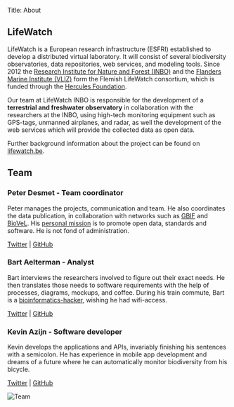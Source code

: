 Title: About

## LifeWatch

LifeWatch is a European research infrastructure (ESFRI) established to develop a distributed virtual laboratory. It will consist of several biodiversity observatories, data repositories, web services, and modeling tools.
Since 2012 the [Research Institute for Nature and Forest (INBO)](http://www.inbo.be/content/homepage_en.asp) and the [Flanders Marine Institute (VLIZ)](http://www.vliz.be/EN/INTRO) form the Flemish LifeWatch consortium, which is funded through the [Hercules Foundation](http://www.herculesstichting.be/in_English/index.php).

Our team at LifeWatch INBO is responsible for the development of a **terrestrial and freshwater observatory** in collaboration with the researchers at the INBO, using high-tech monitoring equipment such as GPS-tags, unmanned airplanes, and radar, as well the development of the web services which will provide the collected data as open data.

Further background information about the project can be found on [lifewatch.be](http://www.lifewatch.be/project).

## Team

<div markdown="1" class="team-member">

### Peter Desmet - Team coordinator

Peter manages the projects, communication and team. He also coordinates the data publication, in collaboration with networks such as [GBIF](http://www.gbif.org) and [BioVeL](http://www.biovel.eu/). His [personal mission](http://peterdesmet.com/pages/about.html) is to promote open data, standards and software. He is not fond of administration.

[Twitter](https://twitter.com/peterdesmet) | [GitHub](https://github.com/peterdesmet)

</div>
<div markdown="1" class="team-member">

### Bart Aelterman - Analyst

Bart interviews the researchers involved to figure out their exact needs. He then translates those needs to software requirements with the help of processes, diagrams, mockups, and coffee. During his train commute, Bart is a [bioinformatics-hacker](http://bioinformatics-man.blogspot.be/), wishing he had wifi-access.

[Twitter](https://twitter.com/bartaelterman) | [GitHub](https://github.com/bartaelterman)

</div>
<div markdown="1" class="team-member">

### Kevin Azijn - Software developer

Kevin develops the applications and APIs, invariably finishing his sentences with a semicolon. He has experience in mobile app development and dreams of a future where he can automatically monitor biodiversity from his bicycle.

[Twitter](https://twitter.com/kazijn) | [GitHub](https://github.com/kazijn)

</div>

![Team](|filename|/images/team.jpg)
